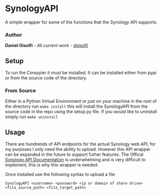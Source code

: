 # SynologyAPI
A simple wrapper for some of the functions that the Synology API supports.

### Author

**Daniel Gisolfi** - *All current work* - [dgisolfi](https://github.com/dgisolfi)

## Setup

To run the Compyler it must be installed. It can be installed either from pypi or from the source code of the directory.

### From Source

Either in a Python Virtual Environment or just on your machine in the root of the directory run `make install` this will install the SynologyAPI from the source code in the repo using the setup.py file. If you would like to uninstall simply run `make uninstall`

## Usage

There are hundrends of API endpoints for the actual Synology web API, for my purposes I only need the ability to upload. However this API wrapper can be expanded in the future to support futher features. The Offical [Synology API Documentation](https://global.download.synology.com/download/Document/DeveloperGuide/Synology_Download_Station_Web_API.pdf) is underwhelming and is very difficult to implement, this is why this wrapper is needed.

Once installed use the following syntax to upload a file

`SynologyAPI <username> <password> <ip or domain of share drive> <file_source_path> <file_target_path>`




